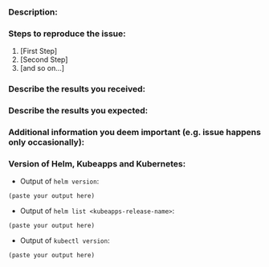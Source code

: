 <!--
If you are reporting a new issue, make sure that we do not have any duplicates
already open. You can ensure this by searching the issue list for this
repository. If there is a duplicate, please close your issue and add a comment
to the existing issue instead.

If you suspect your issue is a bug, please edit your issue description to
include the BUG REPORT INFORMATION shown below. If you fail to provide this
information within 7 days, we cannot debug your issue and we'll close it. We
will, however, reopen it if you later provide the information.
-------------------------------
    BUG REPORT INFORMATION
-------------------------------
Use the commands below to provide key information from your environment:
You do NOT have to include this information if this is a FEATURE REQUEST
-->

### Description:

<!-- Briefly describe the problem you are having in a few paragraphs. -->

### Steps to reproduce the issue:

1. [First Step]
2. [Second Step]
3. [and so on...]

### Describe the results you received:

<!-- What actually happens -->

### Describe the results you expected:

<!-- What you expect to happen -->

### Additional information you deem important (e.g. issue happens only occasionally):

<!-- Any additional information, configuration or data that might be necessary to reproduce the issue. -->

### Version of Helm, Kubeapps and Kubernetes:

- Output of `helm version`:

```
(paste your output here)
```

- Output of `helm list <kubeapps-release-name>`:

```
(paste your output here)
```

- Output of `kubectl version`:

```
(paste your output here)
```
